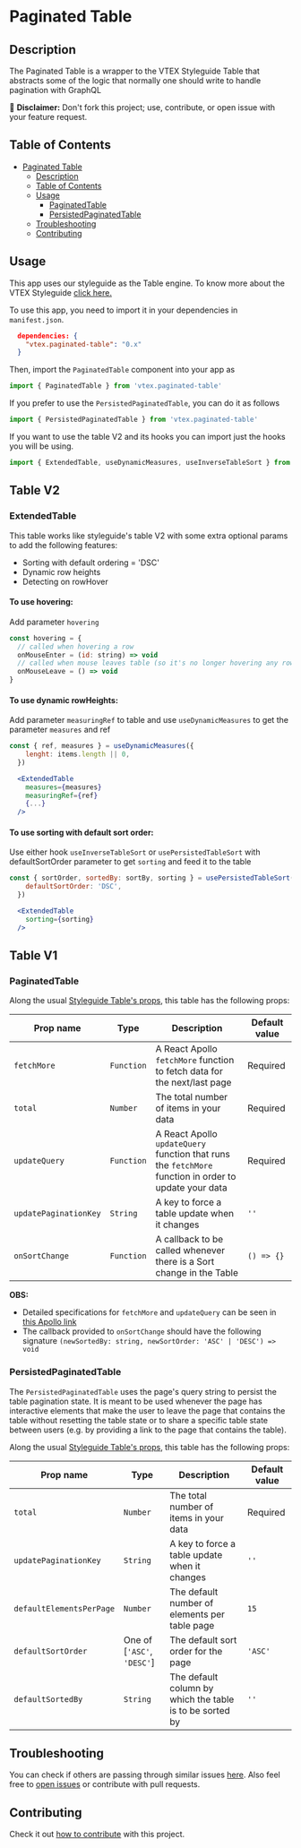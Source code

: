 # Paginated Table

## Description

The Paginated Table is a wrapper to the VTEX Styleguide Table that abstracts some of the logic that normally one should write to handle pagination with GraphQL

:loudspeaker: **Disclaimer:** Don't fork this project; use, contribute, or open issue with your feature request.

## Table of Contents

- [Paginated Table](#paginated-table)
  - [Description](#description)
  - [Table of Contents](#table-of-contents)
  - [Usage](#usage)
    - [PaginatedTable](#paginatedtable)
    - [PersistedPaginatedTable](#persistedpaginatedtable)
  - [Troubleshooting](#troubleshooting)
  - [Contributing](#contributing)

## Usage

This app uses our styleguide as the Table engine. To know more about the VTEX Styleguide [click here.](https://styleguide.vtex.com/)

To use this app, you need to import it in your dependencies in `manifest.json`.

```json
  dependencies: {
    "vtex.paginated-table": "0.x"
  }
```

Then, import the `PaginatedTable` component into your app as

```jsx
import { PaginatedTable } from 'vtex.paginated-table'
```

If you prefer to use the `PersistedPaginatedTable`, you can do it as follows

```jsx
import { PersistedPaginatedTable } from 'vtex.paginated-table'
```

If you want to use the table V2 and its hooks you can import just the hooks you will be using.

```jsx
import { ExtendedTable, useDynamicMeasures, useInverseTableSort } from 'vtex.paginated-table'
```

## Table V2

### ExtendedTable

This table works like styleguide's table V2 with some extra optional params to add the following features:

- Sorting with default ordering = 'DSC'
- Dynamic row heights
- Detecting on rowHover

#### To use hovering:

Add parameter `hovering`

```jsx
const hovering = {
  // called when hovering a row
  onMouseEnter = (id: string) => void
  // called when mouse leaves table (so it's no longer hovering any row)
  onMouseLeave = () => void
}
```

#### To use dynamic rowHeights:

Add parameter `measuringRef` to table and use `useDynamicMeasures` to get the parameter `measures` and ref

```jsx
const { ref, measures } = useDynamicMeasures({
    lenght: items.length || 0,
  })

  <ExtendedTable
    measures={measures}
    measuringRef={ref}
    {...}
  />
```

#### To use sorting with default sort order:

Use either hook `useInverseTableSort` or `usePersistedTableSort` with defaultSortOrder parameter to get `sorting` and feed it to the table

```jsx
const { sortOrder, sortedBy: sortBy, sorting } = usePersistedTableSort({
    defaultSortOrder: 'DSC',
  })

  <ExtendedTable
    sorting={sorting}
  />
```

## Table V1

### PaginatedTable

Along the usual [Styleguide Table's props](https://styleguide.vtex.com/#/Components/Display/Table), this table has the following props:

| Prop name             | Type       | Description                                                                                           | Default value |
| --------------------- | ---------- | ----------------------------------------------------------------------------------------------------- | ------------- |
| `fetchMore`           | `Function` | A React Apollo `fetchMore` function to fetch data for the next/last page                              | Required      |
| `total`               | `Number`   | The total number of items in your data                                                                | Required      |
| `updateQuery`         | `Function` | A React Apollo `updateQuery` function that runs the `fetchMore` function in order to update your data | Required      |
| `updatePaginationKey` | `String`   | A key to force a table update when it changes                                                         | `''`          |
| `onSortChange`        | `Function` | A callback to be called whenever there is a Sort change in the Table                                  | `() => {}`    |

**OBS:**

- Detailed specifications for `fetchMore` and `updateQuery` can be seen in [this Apollo link](https://www.apollographql.com/docs/react/data/pagination/)
- The callback provided to `onSortChange` should have the following signature `(newSortedBy: string, newSortOrder: 'ASC' | 'DESC') => void`

### PersistedPaginatedTable

The `PersistedPaginatedTable` uses the page's query string to persist the table pagination state. It is meant to be used whenever the page has interactive elements that make the user to leave the page that contains the table without resetting the table state or to share a specific table state between users (e.g. by providing a link to the page that contains the table).

Along the usual [Styleguide Table's props](https://styleguide.vtex.com/#/Components/Display/Table), this table has the following props:

| Prop name                | Type                       | Description                                              | Default value |
| ------------------------ | -------------------------- | -------------------------------------------------------- | ------------- |
| `total`                  | `Number`                   | The total number of items in your data                   | Required      |
| `updatePaginationKey`    | `String`                   | A key to force a table update when it changes            | `''`          |
| `defaultElementsPerPage` | `Number`                   | The default number of elements per table page            | `15`          |
| `defaultSortOrder`       | One of [`'ASC'`, `'DESC'`] | The default sort order for the page                      | `'ASC'`       |
| `defaultSortedBy`        | `String`                   | The default column by which the table is to be sorted by | `''`          |

## Troubleshooting

You can check if others are passing through similar issues [here](https://github.com/vtex-apps/paginated-table/issues). Also feel free to [open issues](https://github.com/vtex-apps/paginated-table/issues/new) or contribute with pull requests.

## Contributing

Check it out [how to contribute](https://github.com/vtex-apps/awesome-io#contributing) with this project.
